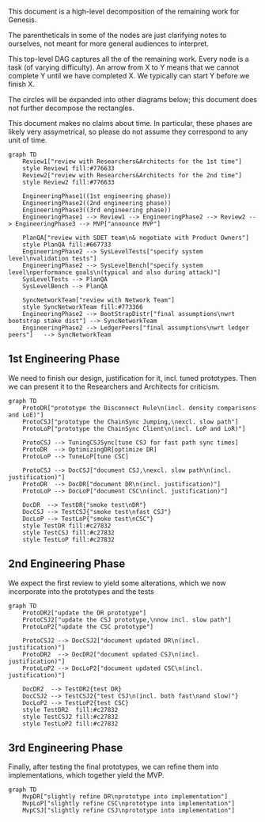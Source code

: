 This document is a high-level decomposition of the remaining work for Genesis.

The parentheticals in some of the nodes are just clarifying notes to ourselves, not meant for more general audiences to interpret.

This top-level DAG captures all the of the remaining work.
Every node is a task (of varying difficulty).
An arrow from X to Y means that we cannot complete Y until we have completed X.
We typically can start Y before we finish X.

The circles will be expanded into other diagrams below; this document does not further decompose the rectangles.

This document makes no claims about time.
In particular, these phases are likely very assymetrical, so please do not assume they correspond to any unit of time.

```mermaid
graph TD
    Review1["review with Researchers&Architects for the 1st time"]
    style Review1 fill:#776633
    Review2["review with Researchers&Architects for the 2nd time"]
    style Review2 fill:#776633

    EngineeringPhase1((1st engineering phase))
    EngineeringPhase2((2nd engineering phase))
    EngineeringPhase3((3rd engineering phase))
    EngineeringPhase1 --> Review1 --> EngineeringPhase2 --> Review2 --> EngineeringPhase3 --> MVP["announce MVP"]

    PlanQA["review with SDET team\n& negotiate with Product Owners"]
    style PlanQA fill:#667733
    EngineeringPhase2 --> SysLevelTests["specify system level\nvalidation tests"]
    EngineeringPhase2 --> SysLevelBench["specify system level\nperformance goals\n(typical and also during attack)"]
    SysLevelTests --> PlanQA
    SysLevelBench --> PlanQA

    SyncNetworkTeam["review with Network Team"]
    style SyncNetworkTeam fill:#773366
    EngineeringPhase2 --> BootStrapDistr["final assumptions\nwrt bootstrap stake dist"] --> SyncNetworkTeam
    EngineeringPhase2 --> LedgerPeers["final assumptions\nwrt ledger peers"]   --> SyncNetworkTeam
```

## 1st Engineering Phase

We need to finish our design, justification for it, incl. tuned prototypes.
Then we can present it to the Researchers and Architects for criticism.

```mermaid
graph TD
    ProtoDR["prototype the Disconnect Rule\n(incl. density comparisons and LoE)"]
    ProtoCSJ["prototype the ChainSync Jumping,\nexcl. slow path"]
    ProtoLoP["prototype the ChainSync Client\n(incl. LoP and LoR)"]

    ProtoCSJ --> TuningCSJSync[tune CSJ for fast path sync times]
    ProtoDR  --> OptimizingDR[optimize DR]
    ProtoLoP --> TuneLoP[tune CSC]
    
    ProtoCSJ --> DocCSJ["document CSJ,\nexcl. slow path\n(incl. justification)"]
    ProtoDR  --> DocDR["document DR\n(incl. justification)"]
    ProtoLoP --> DocLoP["document CSC\n(incl. justification)"]

    DocDR  --> TestDR{"smoke test\nDR"}
    DocCSJ --> TestCSJ{"smoke test\nfast CSJ"}
    DocLoP --> TestLoP{"smoke test\nCSC"}
    style TestDR fill:#c27832
    style TestCSJ fill:#c27832
    style TestLoP fill:#c27832
```

## 2nd Engineering Phase

We expect the first review to yield some alterations, which we now incorporate into the prototypes and the tests

```mermaid
graph TD
    ProtoDR2["update the DR prototype"]
    ProtoCSJ2["update the CSJ prototype,\nnow incl. slow path"]
    ProtoLoP2["update the CSC prototype"]

    ProtoCSJ2 --> DocCSJ2["document updated DR\n(incl. justification)"]
    ProtoDR2  --> DocDR2["document updated CSJ\n(incl. justification)"]
    ProtoLoP2 --> DocLoP2["document updated CSC\n(incl. justification)"]

    DocDR2  --> TestDR2{test DR}
    DocCSJ2 --> TestCSJ2{"test CSJ\n(incl. both fast\nand slow)"}
    DocLoP2 --> TestLoP2{test CSC}
    style TestDR2  fill:#c27832
    style TestCSJ2 fill:#c27832
    style TestLoP2 fill:#c27832
```

## 3rd Engineering Phase

Finally, after testing the final prototypes, we can refine them into implementations, which together yield the MVP.

```mermaid
graph TD
    MvpDR["slightly refine DR\nprototype into implementation"]
    MvpLoP["slightly refine CSC\nprototype into implementation"]
    MvpCSJ["slightly refine CSJ\nprototype into implementation"]
```
